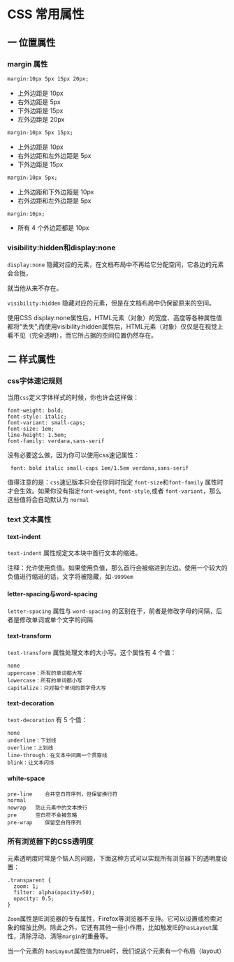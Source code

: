 # CSS 常用属性

## 一 位置属性

### margin 属性

``` css
margin:10px 5px 15px 20px;
```

- 上外边距是 10px
- 右外边距是 5px
- 下外边距是 15px
- 左外边距是 20px

``` css
margin:10px 5px 15px;
```

- 上外边距是 10px
- 右外边距和左外边距是 5px
- 下外边距是 15px

``` css
margin:10px 5px;
```

- 上外边距和下外边距是 10px
- 右外边距和左外边距是 5px

``` css
margin:10px;
```

- 所有 4 个外边距都是 10px

### visibility:hidden和display:none

`display:none`  隐藏对应的元素，在文档布局中不再给它分配空间，它各边的元素会合拢，

就当他从来不存在。

`visibility:hidden`  隐藏对应的元素，但是在文档布局中仍保留原来的空间。

使用CSS display:none属性后，HTML元素（对象）的宽度、高度等各种属性值都将“丢失”;而使用visibility:hidden属性后，HTML元素（对象）仅仅是在视觉上看不见（完全透明），而它所占据的空间位置仍然存在。



## 二 样式属性

### css字体速记规则

当用`css`定义字体样式的时候，你也许会这样做：

``` 
font-weight: bold;
font-style: italic;
font-variant: small-caps;
font-size: 1em;
line-height: 1.5em;
font-family: verdana,sans-serif 

```

没有必要这么做，因为你可以使用css速记属性：

``` 
 font: bold italic small-caps 1em/1.5em verdana,sans-serif

```

值得注意的是：`css`速记版本只会在你同时指定 `font-size`和`font-family` 属性时才会生效。如果你没有指定`font-weight`, `font-style`,或者 `font-variant`，那么这些值将会自动默认为 `normal`





### text 文本属性

#### text-indent

`text-indent` 属性规定文本块中首行文本的缩进。

注释：允许使用负值。如果使用负值，那么首行会被缩进到左边。使用一个较大的负值进行缩进的话，文字将被隐藏，如`-9999em`

#### letter-spacing与word-spacing

`letter-spacing` 属性与 `word-spacing` 的区别在于，前者是修改字母的间隔，后者是修改单词或单个文字的间隔

#### text-transform

`text-transform` 属性处理文本的大小写。这个属性有 4 个值：

``` 
none
uppercase：所有的单词都大写
lowercase：所有的单词都小写
capitalize：只对每个单词的首字母大写

```

#### text-decoration

`text-decoration` 有 5 个值：

``` 
none
underline：下划线
overline：上划线
line-through：在文本中间画一个贯穿线
blink：让文本闪烁
```

#### white-space

``` 
pre-line    合并空白符序列，但保留换行符 
normal   
nowrap   防止元素中的文本换行
pre      空白符不会被忽略
pre-wrap    保留空白符序列
```



### 所有浏览器下的CSS透明度

元素透明度时常是个恼人的问题，下面这种方式可以实现所有浏览器下的透明度设置：

``` 
.transparent {
  zoom: 1;
  filter: alpha(opacity=50);
  opacity: 0.5;
}

```

`Zoom`属性是IE浏览器的专有属性，Firefox等浏览器不支持。它可以设置或检索对象的缩放比例。除此之外，它还有其他一些小作用，比如触发IE的`hasLayout`属性，清除浮动、清除`margin`的重叠等。

当一个元素的 `hasLayout`属性值为true时，我们说这个元素有一个布局（layout）